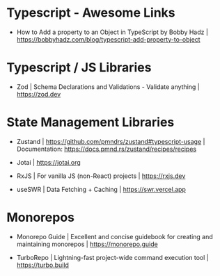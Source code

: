 # Typescript - Awesome Links

- How to Add a property to an Object in TypeScript by Bobby Hadz |  https://bobbyhadz.com/blog/typescript-add-property-to-object

# Typescript / JS Libraries

- Zod | Schema Declarations and Validations - Validate anything | https://zod.dev

# State Management Libraries

- Zustand | https://github.com/pmndrs/zustand#typescript-usage | Documentation: https://docs.pmnd.rs/zustand/recipes/recipes

- Jotai | https://jotai.org

- RxJS | For vanilla JS (non-React) projects | https://rxjs.dev

- useSWR | Data Fetching + Caching | https://swr.vercel.app

# Monorepos

- Monorepo Guide | Excellent and concise guidebook for creating and maintaining monorepos | https://monorepo.guide

- TurboRepo | Lightning-fast project-wide command execution tool | https://turbo.build
